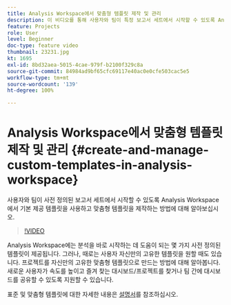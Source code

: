```yaml
---
title: Analysis Workspace에서 맞춤형 템플릿 제작 및 관리
description: 이 비디오를 통해 사용자와 팀이 특정 보고서 세트에서 시작할 수 있도록 Analysis Workspace에서 맞춤형 템플릿을 제작하는 방법에 대해 알아보십시오.
feature: Projects
role: User
level: Beginner
doc-type: feature video
thumbnail: 23231.jpg
kt: 1695
exl-id: 8bd32aea-5015-4cae-979f-b2100f329c8a
source-git-commit: 84984ad9bf65cfc69117e40ac0e0cfe503cac5e5
workflow-type: tm+mt
source-wordcount: '139'
ht-degree: 100%

---
```


# Analysis Workspace에서 맞춤형 템플릿 제작 및 관리 {#create-and-manage-custom-templates-in-analysis-workspace}

사용자와 팀이 사전 정의된 보고서 세트에서 시작할 수 있도록 Analysis Workspace에서 기본 제공 템플릿을 사용하고 맞춤형 템플릿을 제작하는 방법에 대해 알아보십시오.

>[!VIDEO](https://video.tv.adobe.com/v/23231/?quality=12&learn=on)

Analysis Workspace에는 분석을 바로 시작하는 데 도움이 되는 몇 가지 사전 정의된 템플릿이 제공됩니다. 그러나, 때로는 사용자 자신만의 고유한 템플릿을 원할 때도 있습니다. 프로젝트를 자신만의 고유한 맞춤형 템플릿으로 만드는 방법에 대해 알아봅니다. 새로운 사용자가 속도를 높이고 즐겨 찾는 대시보드/프로젝트를 찾거나 팀 간에 대시보드를 공유할 수 있도록 지원할 수 있습니다.

표준 및 맞춤형 템플릿에 대한 자세한 내용은 [설명서](https://experienceleague.adobe.com/docs/analytics/analyze/analysis-workspace/build-workspace-project/starter-projects.html?lang=ko)를 참조하십시오.

